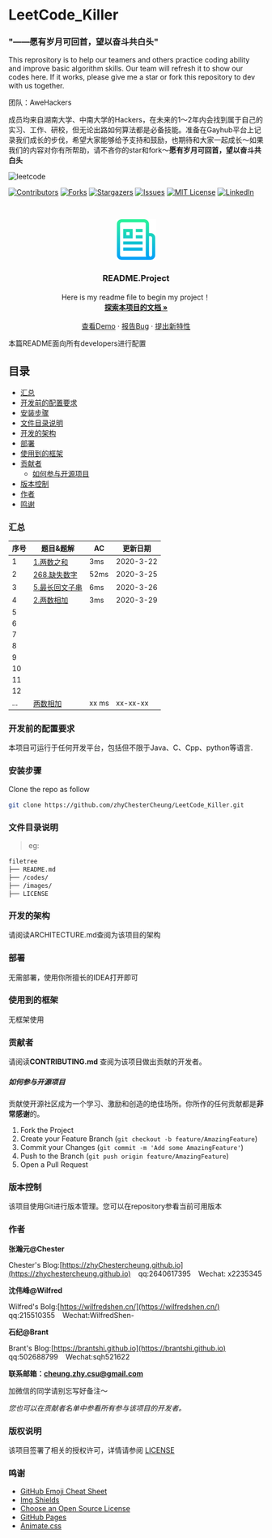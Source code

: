 

# LeetCode_Killer

### "——愿有岁月可回首，望以奋斗共白头"

This reprository is to help our teamers and others practice coding ability and improve basic algorithm skills. Our team will refresh it to show our codes here. If it works, please give me a star or fork this repository to dev with us together.

团队：AweHackers

成员均来自湖南大学、中南大学的Hackers，在未来的1～2年内会找到属于自己的实习、工作、研校，但无论出路如何算法都是必备技能。准备在Gayhub平台上记录我们成长的步伐，希望大家能够给予支持和鼓励，也期待和大家一起成长～如果我们的内容对你有所帮助，请不吝你的star和fork～**愿有岁月可回首，望以奋斗共白头**


![leetcode](https://camo.githubusercontent.com/506f115725003382e11e4aa3561ca7df7b99d247/68747470733a2f2f75706c6f61642d696d616765732e6a69616e7368752e696f2f75706c6f61645f696d616765732f313934303331372d653833373138326138303563656363652e706e673f696d6167654d6f6772322f6175746f2d6f7269656e742f7374726970253743696d61676556696577322f322f772f31323430)


<!-- PROJECT SHIELDS -->

[![Contributors][contributors-shield]][contributors-url]
[![Forks][forks-shield]][forks-url]
[![Stargazers][stars-shield]][stars-url]
[![Issues][issues-shield]][issues-url]
[![MIT License][license-shield]][license-url]
[![LinkedIn][linkedin-shield]][linkedin-url]

<!-- PROJECT LOGO -->
<br />

<p align="center">
  <a href="https://github.com/zhyChesterCheung/LeetCode_Killer/">
    <img src="images/logo.png" alt="Logo" width="80" height="80">
  </a>

  <h3 align="center">README.Project</h3>
  <p align="center">
    Here is my readme file to begin my project！
    <br />
    <a href="https://github.com/zhyChesterCheung/LeetCode_Killer"><strong>探索本项目的文档 »</strong></a>
    <br />
    <br />
    <a href="https://github.com/zhyChesterCheung/LeetCode_Killer">查看Demo</a>
    ·
    <a href="https://github.com/zhyChesterCheung/LeetCode_Killer/issues">报告Bug</a>
    ·
    <a href="https://github.com/zhyChesterCheung/LeetCode_Killer/issues">提出新特性</a>
  </p>

</p>


 本篇README面向所有developers进行配置

## 目录

- [汇总](#汇总)
- [开发前的配置要求](#开发前的配置要求)
- [安装步骤](#安装步骤)
- [文件目录说明](#文件目录说明)
- [开发的架构](#开发的架构)
- [部署](#部署)
- [使用到的框架](#使用到的框架)
- [贡献者](#贡献者)
  - [如何参与开源项目](#如何参与开源项目)
- [版本控制](#版本控制)
- [作者](#作者)
- [鸣谢](#鸣谢)

### 汇总

| 序号 | 题目&题解                                    | AC                                    |更新日期    |
| ---- | -------------------------------------------- | -------------------------------------- |-------|
| 1    |[1.两数之和](https://github.com/zhyChesterCheung/LeetCode_Killer/blob/master/codes/leetcode1.md)|3ms|2020-3-22|
| 2    |[268.缺失数字](https://github.com/zhyChesterCheung/LeetCode_Killer/blob/master/codes/LeetCode268.md)| 52ms | 2020-3-25 |
| 3    |[5.最长回文子串](https://github.com/zhyChesterCheung/LeetCode_Killer/blob/master/codes/LeetCode5.md)| 6ms | 2020-3-26 |
| 4    |[2.两数相加](https://github.com/zhyChesterCheung/LeetCode_Killer/blob/master/codes/LeetCode2.md)|3ms|2020-3-29|
| 5    |    |     |   |
| 6    |    |     |   |
| 7    |    |     |   |
| 8    |    |     |   |
| 9    |    |     |   |
| 10   |    |     |   |
| 11   |    |     |   |
| 12   |    |     |   |
| ...  |[两数相加]()|xx ms|xx-xx-xx|



### 开发前的配置要求

本项目可运行于任何开发平台，包括但不限于Java、C、Cpp、python等语言.

### 安装步骤

Clone the repo as follow

```sh
git clone https://github.com/zhyChesterCheung/LeetCode_Killer.git
```

### 文件目录说明

> eg:

```
filetree 
├── README.md
├── /codes/
├── /images/
├── LICENSE

```



### 开发的架构 

请阅读ARCHITECTURE.md查阅为该项目的架构

### 部署

无需部署，使用你所擅长的IDEA打开即可

### 使用到的框架

无框架使用

### 贡献者

请阅读**CONTRIBUTING.md** 查阅为该项目做出贡献的开发者。

##### 如何参与开源项目

贡献使开源社区成为一个学习、激励和创造的绝佳场所。你所作的任何贡献都是**非常感谢**的。


1. Fork the Project
2. Create your Feature Branch (`git checkout -b feature/AmazingFeature`)
3. Commit your Changes (`git commit -m 'Add some AmazingFeature'`)
4. Push to the Branch (`git push origin feature/AmazingFeature`)
5. Open a Pull Request


### 版本控制

该项目使用Git进行版本管理。您可以在repository参看当前可用版本

### 作者


**张瀚元@Chester**

Chester's Blog:[https://zhyChestercheung.github.io](https://zhychestercheung.github.io)  &ensp; qq:2640617395  &ensp; Wechat: x2235345

**沈伟峰@Wilfred**

Wilfred's Bolg:[https://wilfredshen.cn/](https://wilfredshen.cn/) &ensp; qq:215510355 &ensp;  Wechat:WilfredShen-

**石纪@Brant**

Brant's Blog:[https://brantshi.github.io](https://brantshi.github.io) &ensp;  qq:502688799  &ensp;  Wechat:sqh521622


**联系邮箱：cheung.zhy.csu@gmail.com**

加微信的同学请别忘写好备注～

 *您也可以在贡献者名单中参看所有参与该项目的开发者。*

### 版权说明

该项目签署了相关的授权许可，详情请参阅 [LICENSE](https://github.com/zhyChesterCheung/LeetCode_Killer/blob/master/LICENSE)

### 鸣谢


- [GitHub Emoji Cheat Sheet](https://www.webpagefx.com/tools/emoji-cheat-sheet)
- [Img Shields](https://shields.io)
- [Choose an Open Source License](https://choosealicense.com)
- [GitHub Pages](https://pages.github.com)
- [Animate.css](https://daneden.github.io/animate.css)

<!-- links -->
[your-project-path]:zhyChesterCheung/LeetCode_Killer
[contributors-shield]: https://img.shields.io/github/contributors/zhyChesterCheung/LeetCode_Killer.svg?style=flat-square
[contributors-url]: https://github.com/zhyChesterCheung/LeetCode_Killer/graphs/contributors
[forks-shield]: https://img.shields.io/github/forks/zhyChesterCheung/LeetCode_Killer.svg?style=flat-square
[forks-url]: https://github.com/zhyChesterCheung/LeetCode_Killer/network/members
[stars-shield]: https://img.shields.io/github/stars/zhyChesterCheung/LeetCode_Killer.svg?style=flat-square
[stars-url]: https://github.com/zhyChesterCheung/LeetCode_Killer/stargazers
[issues-shield]: https://img.shields.io/github/issues/zhyChesterCheung/LeetCode_Killer.svg?style=flat-square
[issues-url]: https://img.shields.io/github/issues/zhyChesterCheung/LeetCode_Killer.svg
[license-shield]: https://img.shields.io/github/license/zhyChesterCheung/LeetCode_Killer.svg?style=flat-square
[license-url]: https://github.com/zhyChesterCheung/LeetCode_Killer/blob/master/LICENSE
[linkedin-shield]: https://img.shields.io/badge/-LinkedIn-black.svg?style=flat-square&logo=linkedin&colorB=555
[linkedin-url]: https://linkedin.com/in/ChesterCheung



